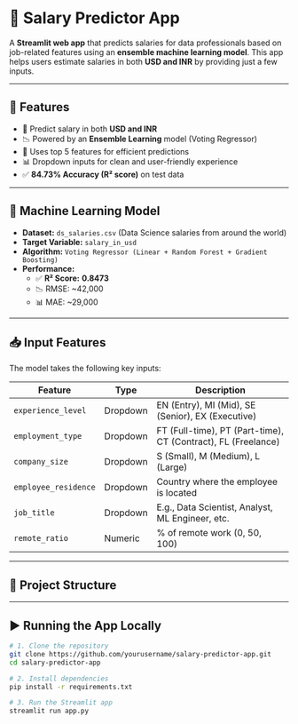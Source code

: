 # 💼 Salary Predictor App

A **Streamlit web app** that predicts salaries for data professionals based on job-related features using an **ensemble machine learning model**. This app helps users estimate salaries in both **USD and INR** by providing just a few inputs.

---

## 🚀 Features

- 🔮 Predict salary in both **USD and INR**
- 📉 Powered by an **Ensemble Learning** model (Voting Regressor)
- 🧠 Uses top 5 features for efficient predictions
- 📊 Dropdown inputs for clean and user-friendly experience
- ✅ **84.73% Accuracy (R² score)** on test data

---

## 🧠 Machine Learning Model

- **Dataset:** `ds_salaries.csv` (Data Science salaries from around the world)
- **Target Variable:** `salary_in_usd`
- **Algorithm:** `Voting Regressor (Linear + Random Forest + Gradient Boosting)`
- **Performance:**
  - ✅ **R² Score:** **0.8473**
  - 📉 RMSE: ~42,000
  - 📊 MAE: ~29,000

---

## 📥 Input Features

The model takes the following key inputs:

| Feature              | Type     | Description                                                    |
|----------------------|----------|----------------------------------------------------------------|
| `experience_level`   | Dropdown | EN (Entry), MI (Mid), SE (Senior), EX (Executive)              |
| `employment_type`    | Dropdown | FT (Full-time), PT (Part-time), CT (Contract), FL (Freelance)  |
| `company_size`       | Dropdown | S (Small), M (Medium), L (Large)                               |
| `employee_residence` | Dropdown | Country where the employee is located                          |
| `job_title`          | Dropdown | E.g., Data Scientist, Analyst, ML Engineer, etc.               |
| `remote_ratio`       | Numeric  | % of remote work (0, 50, 100)                                  |

---

## 📁 Project Structure


---

## ▶️ Running the App Locally

```bash
# 1. Clone the repository
git clone https://github.com/yourusername/salary-predictor-app.git
cd salary-predictor-app

# 2. Install dependencies
pip install -r requirements.txt

# 3. Run the Streamlit app
streamlit run app.py
